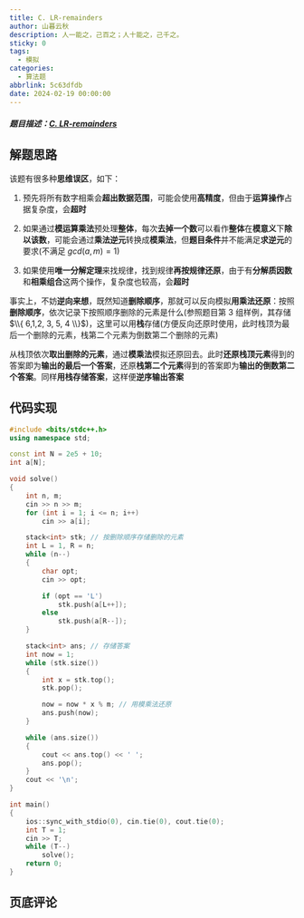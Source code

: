 ```yaml
---
title: C. LR-remainders
author: 山暮云秋
description: 人一能之，己百之；人十能之，己千之。
sticky: 0
tags:
  - 模拟
categories:
  - 算法题
abbrlink: 5c63dfdb
date: 2024-02-19 00:00:00
---
```


##### 题目描述：[C. LR-remainders](https://codeforces.com/contest/1932/problem/C)

## 解题思路

该题有很多种**思维误区**，如下：

1. 预先将所有数字相乘会**超出数据范围**，可能会使用**高精度**，但由于**运算操作**占据复杂度，会**超时**

2. 如果通过**模运算乘法**预处理**整体**，每次**去掉一个数**可以看作**整体**在**模意义**下**除以该数**，可能会通过**乘法逆元**转换成**模乘法**，但**题目条件**并不能满足**求逆元**的要求(不满足 $gcd(a, m) = 1$)

3. 如果使用**唯一分解定理**来找规律，找到规律**再按规律还原**，由于有**分解质因数**和**相乘组合**这两个操作，复杂度也较高，会**超时**

事实上，不妨**逆向来想**，既然知道**删除顺序**，那就可以反向模拟**用乘法还原**：按照**删除顺序**，依次记录下按照顺序删除的元素是什么(参照题目第 3 组样例，其存储 $\\{ 6,1,2, 3, 5, 4 \\}$)，这里可以用**栈**存储(方便反向还原时使用，此时栈顶为最后一个删除的元素，栈第二个元素为倒数第二个删除的元素)

从栈顶依次**取出删除的元素**，通过**模乘法**模拟还原回去。此时**还原栈顶元素**得到的答案即为**输出的最后一个答案**，还原**栈第二个元素**得到的答案即为**输出的倒数第二个答案**。同样**用栈存储答案**，这样便**逆序输出答案**

## 代码实现

```cpp
#include <bits/stdc++.h>
using namespace std;

const int N = 2e5 + 10;
int a[N];

void solve()
{
    int n, m;
    cin >> n >> m;
    for (int i = 1; i <= n; i++)
        cin >> a[i];

    stack<int> stk; // 按删除顺序存储删除的元素
    int L = 1, R = n;
    while (n--)
    {
        char opt;
        cin >> opt;

        if (opt == 'L')
            stk.push(a[L++]);
        else
            stk.push(a[R--]);
    }

    stack<int> ans; // 存储答案
    int now = 1;
    while (stk.size())
    {
        int x = stk.top();
        stk.pop();

        now = now * x % m; // 用模乘法还原
        ans.push(now);
    }

    while (ans.size())
    {
        cout << ans.top() << ' ';
        ans.pop();
    }
    cout << '\n';
}

int main()
{
    ios::sync_with_stdio(0), cin.tie(0), cout.tie(0);
    int T = 1;
    cin >> T;
    while (T--)
        solve();
    return 0;
}
```

## 页底评论
